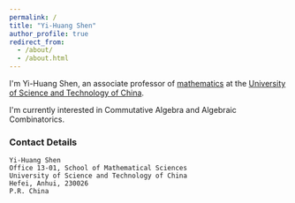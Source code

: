 ```yaml
---
permalink: /
title: "Yi-Huang Shen"
author_profile: true
redirect_from: 
  - /about/
  - /about.html
---
```


I'm Yi-Huang Shen, an associate professor of [mathematics](https://math.ustc.edu.cn/main.htm) at the [University of Science and Technology of China](http://en.ustc.edu.cn/). 

I'm currently interested in Commutative Algebra and Algebraic Combinatorics.

### Contact Details
```
Yi-Huang Shen
Office 13-01, School of Mathematical Sciences
University of Science and Technology of China
Hefei, Anhui, 230026
P.R. China
```
